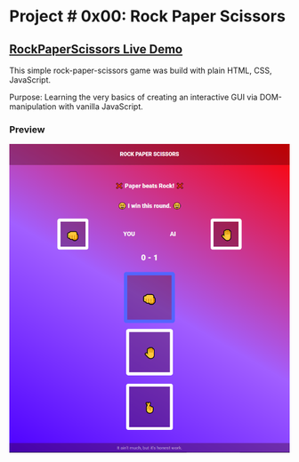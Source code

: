 # Project # 0x00: Rock Paper Scissors

## **[RockPaperScissors Live Demo](https://engineman11.github.io/RockPaperScissors/)**

This simple rock-paper-scissors game was build with plain HTML, CSS, JavaScript.

Purpose: Learning the very basics of creating an interactive GUI via DOM-manipulation with vanilla JavaScript.


### Preview

![Preview](/preview.png/)
